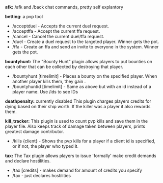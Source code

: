 **afk:**
/afk and /back chat commands, pretty self explantory

**betting:**
a pvp tool
- /acceptduel - Accepts the current duel request.
- /acceptffa - Accept the current ffa request.
- /cancel - Cancel the current duel/ffa request.
- /duel <amount> - Create a duel request to the targeted player. Winner gets the pot.
- /ffa <amount> - Create an ffa and send an invite to everyone in the system. Winner gets the pot.
  
**bountyhunt:**
The "Bounty Hunt" plugin allows players to put bounties on each other that can be collected by destroying that player.
- /bountyhunt <player> <amount> [timelimit] - Places a bounty on the specified player. When another player kills them, they gain <credits>.
- /bountyhuntid <id> <amount> [timelimit] - Same as above but with an id instead of a player name. Use /ids to see IDs

**deathpenalty:**
currently disabled
This plugin charges players credits for dying based on their ship worth. If the killer was a player it also rewards them.
  
**kill_tracker:**
This plugin is used to count pvp kills and save them in the player file.
Also keeps track of damage taken between players, prints greatest damage contributor.
- /kills {client} - Shows the pvp kills for a player if a client id is specified, or if not, the player who typed it.

**tax:**
The Tax plugin allows players to issue 'formally' make credit demands and declare hostilities.
- /tax [credits] - makes demand for amount of credits you specify
- /tax - just declares hostilities